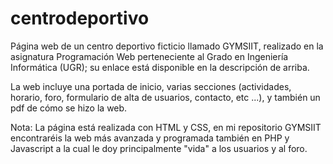 # centrodeportivo

Página web de un centro deportivo ficticio llamado GYMSIIT, realizado en la asignatura Programación Web perteneciente al Grado en Ingeniería Informática (UGR); su enlace está disponible en la descripción de arriba.

La web incluye una portada de inicio, varias secciones (actividades, horario, foro, formulario de alta de usuarios, contacto, etc ...), y también un pdf de cómo se hizo la web. 

Nota: La página está realizada con HTML y CSS, en mi repositorio GYMSIIT encontraréis la web más avanzada y programada también en PHP y Javascript a la cual le doy principalmente "vida" a los usuarios y al foro.

